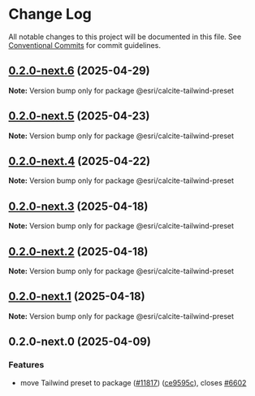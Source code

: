 # Change Log

All notable changes to this project will be documented in this file.
See [Conventional Commits](https://conventionalcommits.org) for commit guidelines.

## [0.2.0-next.6](https://github.com/Esri/calcite-design-system/compare/@esri/calcite-tailwind-preset@0.2.0-next.5...@esri/calcite-tailwind-preset@0.2.0-next.6) (2025-04-29)

**Note:** Version bump only for package @esri/calcite-tailwind-preset

## [0.2.0-next.5](https://github.com/Esri/calcite-design-system/compare/@esri/calcite-tailwind-preset@0.2.0-next.4...@esri/calcite-tailwind-preset@0.2.0-next.5) (2025-04-23)

**Note:** Version bump only for package @esri/calcite-tailwind-preset

## [0.2.0-next.4](https://github.com/Esri/calcite-design-system/compare/@esri/calcite-tailwind-preset@0.2.0-next.3...@esri/calcite-tailwind-preset@0.2.0-next.4) (2025-04-22)

**Note:** Version bump only for package @esri/calcite-tailwind-preset

## [0.2.0-next.3](https://github.com/Esri/calcite-design-system/compare/@esri/calcite-tailwind-preset@0.2.0-next.2...@esri/calcite-tailwind-preset@0.2.0-next.3) (2025-04-18)

**Note:** Version bump only for package @esri/calcite-tailwind-preset

## [0.2.0-next.2](https://github.com/Esri/calcite-design-system/compare/@esri/calcite-tailwind-preset@0.2.0-next.1...@esri/calcite-tailwind-preset@0.2.0-next.2) (2025-04-18)

**Note:** Version bump only for package @esri/calcite-tailwind-preset

## [0.2.0-next.1](https://github.com/Esri/calcite-design-system/compare/@esri/calcite-tailwind-preset@0.2.0-next.0...@esri/calcite-tailwind-preset@0.2.0-next.1) (2025-04-18)

**Note:** Version bump only for package @esri/calcite-tailwind-preset

## 0.2.0-next.0 (2025-04-09)

### Features

- move Tailwind preset to package ([#11817](https://github.com/Esri/calcite-design-system/issues/11817)) ([ce9595c](https://github.com/Esri/calcite-design-system/commit/ce9595cff9b1c93ab827eb9c51d6ecae6a709d0b)), closes [#6602](https://github.com/Esri/calcite-design-system/issues/6602)

